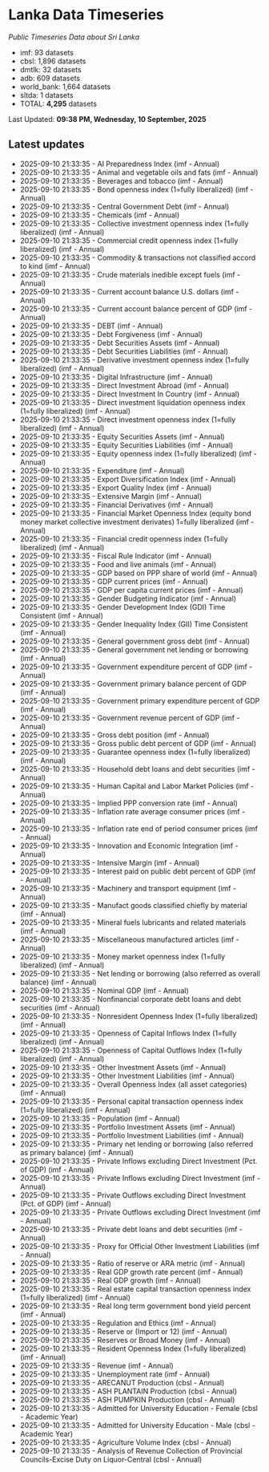 # Lanka Data Timeseries
*Public Timeseries Data about Sri Lanka*

* imf: 93 datasets
* cbsl: 1,896 datasets
* dmtlk: 32 datasets
* adb: 609 datasets
* world_bank: 1,664 datasets
* sltda: 1 datasets
* TOTAL: **4,295** datasets

Last Updated: **09:38 PM, Wednesday, 10 September, 2025**

## Latest updates

* 2025-09-10 21:33:35 - AI Preparedness Index (imf - Annual)
* 2025-09-10 21:33:35 - Animal and vegetable oils and fats (imf - Annual)
* 2025-09-10 21:33:35 - Beverages and tobacco (imf - Annual)
* 2025-09-10 21:33:35 - Bond openness index (1=fully liberalized) (imf - Annual)
* 2025-09-10 21:33:35 - Central Government Debt (imf - Annual)
* 2025-09-10 21:33:35 - Chemicals (imf - Annual)
* 2025-09-10 21:33:35 - Collective investment openness index (1=fully liberalized) (imf - Annual)
* 2025-09-10 21:33:35 - Commercial credit openness index (1=fully liberalized) (imf - Annual)
* 2025-09-10 21:33:35 - Commodity & transactions not classified accord to kind (imf - Annual)
* 2025-09-10 21:33:35 - Crude materials inedible except fuels (imf - Annual)
* 2025-09-10 21:33:35 - Current account balance U.S. dollars (imf - Annual)
* 2025-09-10 21:33:35 - Current account balance percent of GDP (imf - Annual)
* 2025-09-10 21:33:35 - DEBT (imf - Annual)
* 2025-09-10 21:33:35 - Debt Forgiveness (imf - Annual)
* 2025-09-10 21:33:35 - Debt Securities Assets (imf - Annual)
* 2025-09-10 21:33:35 - Debt Securities Liabilities (imf - Annual)
* 2025-09-10 21:33:35 - Derivative investment openness index (1=fully liberalized) (imf - Annual)
* 2025-09-10 21:33:35 - Digital Infrastructure (imf - Annual)
* 2025-09-10 21:33:35 - Direct Investment Abroad (imf - Annual)
* 2025-09-10 21:33:35 - Direct Investment In Country (imf - Annual)
* 2025-09-10 21:33:35 - Direct investment liquidation openness index (1=fully liberalized) (imf - Annual)
* 2025-09-10 21:33:35 - Direct investment openness index (1=fully liberalized) (imf - Annual)
* 2025-09-10 21:33:35 - Equity Securities Assets (imf - Annual)
* 2025-09-10 21:33:35 - Equity Securities Liabilities (imf - Annual)
* 2025-09-10 21:33:35 - Equity openness index (1=fully liberalized) (imf - Annual)
* 2025-09-10 21:33:35 - Expenditure (imf - Annual)
* 2025-09-10 21:33:35 - Export Diversification Index (imf - Annual)
* 2025-09-10 21:33:35 - Export Quality Index (imf - Annual)
* 2025-09-10 21:33:35 - Extensive Margin (imf - Annual)
* 2025-09-10 21:33:35 - Financial Derivatives (imf - Annual)
* 2025-09-10 21:33:35 - Financial Market Openness Index (equity bond money market collective investment derivates) 1=fully liberalized (imf - Annual)
* 2025-09-10 21:33:35 - Financial credit openness index (1=fully liberalized) (imf - Annual)
* 2025-09-10 21:33:35 - Fiscal Rule Indicator (imf - Annual)
* 2025-09-10 21:33:35 - Food and live animals (imf - Annual)
* 2025-09-10 21:33:35 - GDP based on PPP share of world (imf - Annual)
* 2025-09-10 21:33:35 - GDP current prices (imf - Annual)
* 2025-09-10 21:33:35 - GDP per capita current prices (imf - Annual)
* 2025-09-10 21:33:35 - Gender Budgeting Indicator (imf - Annual)
* 2025-09-10 21:33:35 - Gender Development Index (GDI) Time Consistent (imf - Annual)
* 2025-09-10 21:33:35 - Gender Inequality Index (GII) Time Consistent (imf - Annual)
* 2025-09-10 21:33:35 - General government gross debt (imf - Annual)
* 2025-09-10 21:33:35 - General government net lending or borrowing (imf - Annual)
* 2025-09-10 21:33:35 - Government expenditure percent of GDP (imf - Annual)
* 2025-09-10 21:33:35 - Government primary balance percent of GDP (imf - Annual)
* 2025-09-10 21:33:35 - Government primary expenditure percent of GDP (imf - Annual)
* 2025-09-10 21:33:35 - Government revenue percent of GDP (imf - Annual)
* 2025-09-10 21:33:35 - Gross debt position (imf - Annual)
* 2025-09-10 21:33:35 - Gross public debt percent of GDP (imf - Annual)
* 2025-09-10 21:33:35 - Guarantee openness index (1=fully liberalized) (imf - Annual)
* 2025-09-10 21:33:35 - Household debt loans and debt securities (imf - Annual)
* 2025-09-10 21:33:35 - Human Capital and Labor Market Policies (imf - Annual)
* 2025-09-10 21:33:35 - Implied PPP conversion rate (imf - Annual)
* 2025-09-10 21:33:35 - Inflation rate average consumer prices (imf - Annual)
* 2025-09-10 21:33:35 - Inflation rate end of period consumer prices (imf - Annual)
* 2025-09-10 21:33:35 - Innovation and Economic Integration (imf - Annual)
* 2025-09-10 21:33:35 - Intensive Margin (imf - Annual)
* 2025-09-10 21:33:35 - Interest paid on public debt percent of GDP (imf - Annual)
* 2025-09-10 21:33:35 - Machinery and transport equipment (imf - Annual)
* 2025-09-10 21:33:35 - Manufact goods classified chiefly by material (imf - Annual)
* 2025-09-10 21:33:35 - Mineral fuels lubricants and related materials (imf - Annual)
* 2025-09-10 21:33:35 - Miscellaneous manufactured articles (imf - Annual)
* 2025-09-10 21:33:35 - Money market openness index (1=fully liberalized) (imf - Annual)
* 2025-09-10 21:33:35 - Net lending or borrowing (also referred as overall balance) (imf - Annual)
* 2025-09-10 21:33:35 - Nominal GDP (imf - Annual)
* 2025-09-10 21:33:35 - Nonfinancial corporate debt loans and debt securities (imf - Annual)
* 2025-09-10 21:33:35 - Nonresident Openness Index (1=fully liberalized) (imf - Annual)
* 2025-09-10 21:33:35 - Openness of Capital Inflows Index (1=fully liberalized) (imf - Annual)
* 2025-09-10 21:33:35 - Openness of Capital Outflows Index (1=fully liberalized) (imf - Annual)
* 2025-09-10 21:33:35 - Other Investment Assets (imf - Annual)
* 2025-09-10 21:33:35 - Other Investment Liabilities (imf - Annual)
* 2025-09-10 21:33:35 - Overall Openness Index (all asset categories) (imf - Annual)
* 2025-09-10 21:33:35 - Personal capital transaction openness index (1=fully liberalized) (imf - Annual)
* 2025-09-10 21:33:35 - Population (imf - Annual)
* 2025-09-10 21:33:35 - Portfolio Investment Assets (imf - Annual)
* 2025-09-10 21:33:35 - Portfolio Investment Liabilities (imf - Annual)
* 2025-09-10 21:33:35 - Primary net lending or borrowing (also referred as primary balance) (imf - Annual)
* 2025-09-10 21:33:35 - Private Inflows excluding Direct Investment (Pct. of GDP) (imf - Annual)
* 2025-09-10 21:33:35 - Private Inflows excluding Direct Investment (imf - Annual)
* 2025-09-10 21:33:35 - Private Outflows excluding Direct Investment (Pct. of GDP) (imf - Annual)
* 2025-09-10 21:33:35 - Private Outflows excluding Direct Investment (imf - Annual)
* 2025-09-10 21:33:35 - Private debt loans and debt securities (imf - Annual)
* 2025-09-10 21:33:35 - Proxy for Official Other Investment Liabilities (imf - Annual)
* 2025-09-10 21:33:35 - Ratio of reserve or ARA metric (imf - Annual)
* 2025-09-10 21:33:35 - Real GDP growth rate percent (imf - Annual)
* 2025-09-10 21:33:35 - Real GDP growth (imf - Annual)
* 2025-09-10 21:33:35 - Real estate capital transaction openness index (1=fully liberalized) (imf - Annual)
* 2025-09-10 21:33:35 - Real long term government bond yield percent (imf - Annual)
* 2025-09-10 21:33:35 - Regulation and Ethics (imf - Annual)
* 2025-09-10 21:33:35 - Reserve or (Import or 12) (imf - Annual)
* 2025-09-10 21:33:35 - Reserves or Broad Money (imf - Annual)
* 2025-09-10 21:33:35 - Resident Openness Index (1=fully liberalized) (imf - Annual)
* 2025-09-10 21:33:35 - Revenue (imf - Annual)
* 2025-09-10 21:33:35 - Unemployment rate (imf - Annual)
* 2025-09-10 21:33:35 - ARECANUT Production (cbsl - Annual)
* 2025-09-10 21:33:35 - ASH PLANTAIN Production (cbsl - Annual)
* 2025-09-10 21:33:35 - ASH PUMPKIN Production (cbsl - Annual)
* 2025-09-10 21:33:35 - Admitted for University Education - Female (cbsl - Academic Year)
* 2025-09-10 21:33:35 - Admitted for University Education - Male (cbsl - Academic Year)
* 2025-09-10 21:33:35 - Agriculture Volume Index (cbsl - Annual)
* 2025-09-10 21:33:35 - Analysis of Revenue Collection of Provincial Councils-Excise Duty on Liquor-Central (cbsl - Annual)